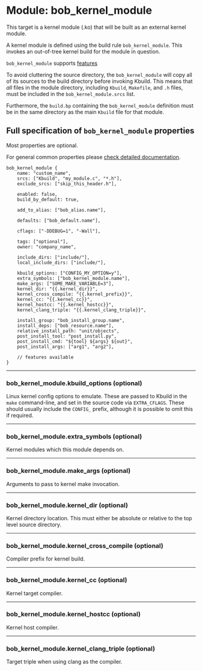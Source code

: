 # Module: bob_kernel_module

This target is a kernel module (.ko) that will be built as an
external kernel module.

A kernel module is defined using the build rule
`bob_kernel_module`. This invokes an out-of-tree kernel build for
the module in question.

`bob_kernel_module` supports [features](../features.md)

To avoid cluttering the source directory, the `bob_kernel_module` will
copy all of its sources to the build directory before invoking Kbuild.
This means that _all_ files in the module directory, including
`Kbuild`, `Makefile`, and `.h` files, must be included in the
`bob_kernel_module.srcs` list.

Furthermore, the `build.bp` containing the `bob_kernel_module`
definition must be in the same directory as the main `Kbuild` file for
that module.

## Full specification of `bob_kernel_module` properties

Most properties are optional.

For general common properties please [check detailed documentation](common_module_properties.md).

```bp
bob_kernel_module {
    name: "custom_name",
    srcs: ["Kbuild", "my_module.c", "*.h"],
    exclude_srcs: ["skip_this_header.h"],

    enabled: false,
    build_by_default: true,

    add_to_alias: ["bob_alias.name"],

    defaults: ["bob_default.name"],

    cflags: ["-DDEBUG=1", "-Wall"],

    tags: ["optional"],
    owner: "company_name",

    include_dirs: ["include/"],
    local_include_dirs: ["include/"],

    kbuild_options: ["CONFIG_MY_OPTION=y"],
    extra_symbols: ["bob_kernel_module.name"],
    make_args: ["SOME_MAKE_VARIABLE=3"],
    kernel_dir: "{{.kernel_dir}}",
    kernel_cross_compile: "{{.kernel_prefix}}",
    kernel_cc: "{{.kernel_cc}}",
    kernel_hostcc: "{{.kernel_hostcc}}",
    kernel_clang_triple: "{{.kernel_clang_triple}}",

    install_group: "bob_install_group.name",
    install_deps: ["bob_resource.name"],
    relative_install_path: "unit/objects",
    post_install_tool: "post_install.py",
    post_install_cmd: "${tool} ${args} ${out}",
    post_install_args: ["arg1", "arg2"],

    // features available
}
```

---

### **bob_kernel_module.kbuild_options** (optional)

Linux kernel config options to emulate. These are passed to Kbuild in
the `make` command-line, and set in the source code via
`EXTRA_CFLAGS`. These should usually include the `CONFIG_` prefix,
although it is possible to omit this if required.

---

### **bob_kernel_module.extra_symbols** (optional)

Kernel modules which this module depends on.

---

### **bob_kernel_module.make_args** (optional)

Arguments to pass to kernel make invocation.

---

### **bob_kernel_module.kernel_dir** (optional)

Kernel directory location. This must either be absolute or relative to
the top level source directory.

---

### **bob_kernel_module.kernel_cross_compile** (optional)

Compiler prefix for kernel build.

---

### **bob_kernel_module.kernel_cc** (optional)

Kernel target compiler.

---

### **bob_kernel_module.kernel_hostcc** (optional)

Kernel host compiler.

---

### **bob_kernel_module.kernel_clang_triple** (optional)

Target triple when using clang as the compiler.
